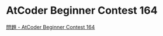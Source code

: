 AtCoder Beginner Contest 164
===

[問題 - AtCoder Beginner Contest 164](https://atcoder.jp/contests/abc164/tasks)